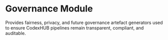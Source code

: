 # Governance Module

Provides fairness, privacy, and future governance artefact generators used to ensure CodexHUB pipelines remain transparent, compliant, and auditable.
